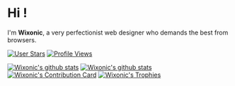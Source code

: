 # Hi !
I'm **Wixonic**, a very perfectionist web designer who demands the best from browsers.

[![User Stars](https://img.shields.io/github/stars/Wixonic?label=Stars)](https://github.com/Wixonic)
[![Profile Views](https://komarev.com/ghpvc/?username=Wixonic&label=Profile%20Views)](https://github.com/Wixonic)

[![Wixonic's github stats](https://github-readme-stats.vercel.app/api?include_all_commits=true&username=Wixonic&count_private=true&show_icons=true)](https://github.com/Wixonic)
[![Wixonic's github stats](https://github-readme-stats.vercel.app/api/top-langs/?username=Wixonic&count_private=true&show_icons=true)](https://github.com/Wixonic)
[![Wixonic's Contribution Card](https://github-readme-streak-stats.herokuapp.com/?user=Wixonic)](https://github.com/Wixonic)
[![Wixonic's Trophies](https://github-profile-trophy.vercel.app/?username=Wixonic&no-bg=true&theme=white&margin-w=5&margin-h=5)](https://github.com/Wixonic)
